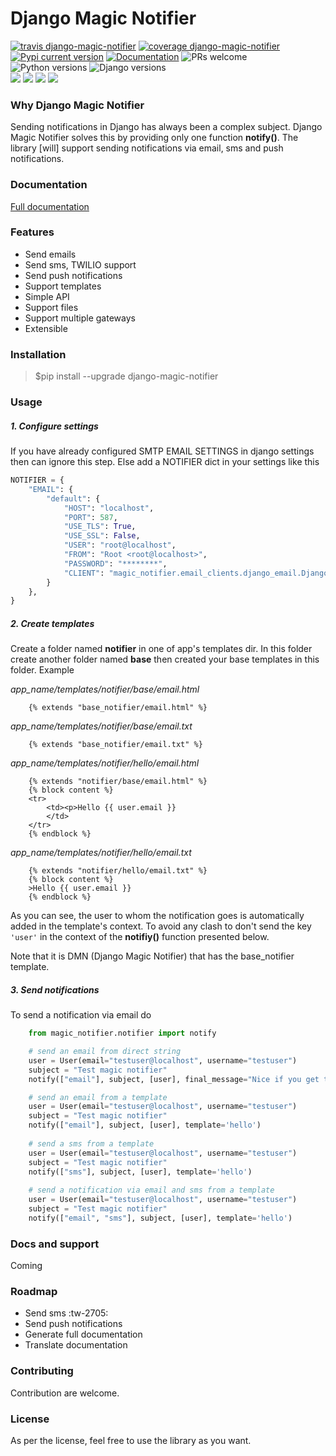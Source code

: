 # Django Magic Notifier

[![travis django-magic-notifier](https://api.travis-ci.com/jefcolbi/django-magic-notifier.svg?branch=main)](https://travis-ci.com/github/jefcolbi/django-magic-notifier) [![coverage django-magic-notifier](https://coveralls.io/repos/github/jefcolbi/django-magic-notifier/badge.svg?branch=main)](https://coveralls.io/github/jefcolbi/django-magic-notifier?branch=main) [![Pypi current version](https://img.shields.io/pypi/v/django-magic-notifier.svg)](https://pypi.org/project/django-magic-notifier/) [![Documentation](http://readthedocs.org/projects/django-magic-notifier/badge/?version=stable)](https://django-magic-notifier.readthedocs.io/en/stable/) ![PRs welcome](https://img.shields.io/badge/PRs-welcome-brightgreen.svg?style=flat)
![Python versions](https://img.shields.io/pypi/pyversions/django-magic-notifier) ![Django versions](https://img.shields.io/pypi/djversions/django-magic-notifier)  
![](https://img.shields.io/github/stars/jefcolbi/django-magic-notifier.svg) ![](https://img.shields.io/github/forks/jefcolbi/django-magic-notifier.svg) ![](https://img.shields.io/github/tag/jefcolbi/django-magic-notifier.svg) ![](https://img.shields.io/github/issues/jefcolbi/django-magic-notifier.svg)

### Why Django Magic Notifier  
Sending notifications in Django has always been a complex subject. Django Magic Notifier solves this by providing only one function **notify()**. The library [will] support sending notifications via email, sms and push notifications.  

### Documentation
[Full documentation](https://django-magic-notifier.readthedocs.io/en/stable/)

### Features

- Send emails
- Send sms, TWILIO support
- Send push notifications
- Support templates
- Simple API
- Support files
- Support multiple gateways
- Extensible


### Installation
> $pip install --upgrade django-magic-notifier

### Usage
##### 1. Configure settings
If you have already configured SMTP EMAIL SETTINGS in django settings then can ignore this step. Else add a NOTIFIER dict in your settings like this

```python
NOTIFIER = {
    "EMAIL": {
        "default": {
            "HOST": "localhost",
            "PORT": 587,
            "USE_TLS": True,
            "USE_SSL": False,
            "USER": "root@localhost",
            "FROM": "Root <root@localhost>",
            "PASSWORD": "********",
            "CLIENT": "magic_notifier.email_clients.django_email.DjangoEmailClient",
        }
    },
}
```

##### 2. Create templates
Create a folder named **notifier** in one of app's templates dir. In this folder create another folder named **base** then created your base templates in this folder. Example  

*app_name/templates/notifier/base/email.html*
```
    {% extends "base_notifier/email.html" %}
```  

*app_name/templates/notifier/base/email.txt*
```
    {% extends "base_notifier/email.txt" %}
```  

*app_name/templates/notifier/hello/email.html*
```
    {% extends "notifier/base/email.html" %}
    {% block content %}
    <tr>
        <td><p>Hello {{ user.email }}
        </td>
    </tr>
    {% endblock %}
```  

*app_name/templates/notifier/hello/email.txt*
```
    {% extends "notifier/hello/email.txt" %}
    {% block content %}
    >Hello {{ user.email }}
    {% endblock %}
```  

As you can see, the user to whom the notification goes is automatically added in the template's context. To avoid any clash to don't send the key `'user'` in the context of the  **notifiy()** function presented below.

Note that it is DMN (Django Magic Notifier) that has the base_notifier template.

##### 3. Send notifications
To send a notification via email do
```python
    from magic_notifier.notifier import notify

    # send an email from direct string
    user = User(email="testuser@localhost", username="testuser")
    subject = "Test magic notifier"
    notify(["email"], subject, [user], final_message="Nice if you get this")

    # send an email from a template
    user = User(email="testuser@localhost", username="testuser")
    subject = "Test magic notifier"
    notify(["email"], subject, [user], template='hello')
    
    # send a sms from a template
    user = User(email="testuser@localhost", username="testuser")
    subject = "Test magic notifier"
    notify(["sms"], subject, [user], template='hello')
    
    # send a notification via email and sms from a template
    user = User(email="testuser@localhost", username="testuser")
    subject = "Test magic notifier"
    notify(["email", "sms"], subject, [user], template='hello')
```

### Docs and support
Coming


### Roadmap

- Send sms :tw-2705:
- Send push notifications
- Generate full documentation
- Translate documentation


### Contributing
Contribution are welcome.

### License
As per the license, feel free to use the library as you want.
